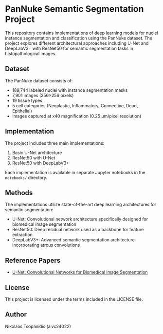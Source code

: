 # PanNuke Semantic Segmentation Project

This repository contains implementations of deep learning models for nuclei instance segmentation and classification using the PanNuke dataset. The project explores different architectural approaches including U-Net and DeepLabV3+ with ResNet50 for semantic segmentation tasks in histopathological images.

## Dataset

The PanNuke dataset consists of:
- 189,744 labeled nuclei with instance segmentation masks
- 7,901 images (256×256 pixels)
- 19 tissue types
- 5 cell categories (Neoplastic, Inflammatory, Connective, Dead, Epithelial)
- Images captured at x40 magnification (0.25 µm/pixel resolution)

## Implementation

The project includes three main implementations:
1. Basic U-Net architecture
2. ResNet50 with U-Net
3. ResNet50 with DeepLabV3+

Each implementation is available in separate Jupyter notebooks in the `notebooks/` directory.

## Methods

The implementations utilize state-of-the-art deep learning architectures for semantic segmentation:
- U-Net: Convolutional network architecture specifically designed for biomedical image segmentation
- ResNet50: Deep residual network used as a backbone for feature extraction
- DeepLabV3+: Advanced semantic segmentation architecture incorporating atrous convolutions

## Reference Papers

- [U-Net: Convolutional Networks for Biomedical Image Segmentation](https://arxiv.org/abs/1505.04597)

## License

This project is licensed under the terms included in the LICENSE file.

## Author

Nikolaos Tsopanidis (aivc24022)
